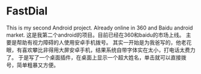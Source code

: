FastDial
========
This is my second Android project. Already online in 360 and Baidu android market.
这是我第二个android的项目。目前已经在360和baidu的市场上线。
主要是帮助有视力障碍的人使用安卓手机拨号。
其实一开始是为我爸写的，他老花眼，有喜欢攀比非得用大屏安卓手机，结果系统自带字体实在太小，打电话太费力了。
于是写了一个桌面插件，在桌面上显示一个超大姓名，单击就可以直接拨号，简单粗暴又方便。
